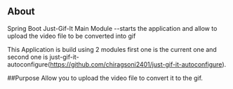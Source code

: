 ## About
Spring Boot Just-Gif-It Main Module
--starts the application and allow to upload the video file to be converted into gif


This Application is build using 2 modules first one is the current one and second one is just-gif-it-autoconfigure(https://github.com/chiragsoni2401/just-gif-it-autoconfigure).

##Purpose
Allow you to upload the video file to convert it to the gif.


